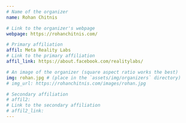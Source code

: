 ```yaml
---
# Name of the organizer
name: Rohan Chitnis

# Link to the organizer's webpage
webpage: https://rohanchitnis.com/

# Primary affiliation
affil: Meta Reality Labs
# Link to the primary affiliation
affil_link: https://about.facebook.com/realitylabs/

# An image of the organizer (square aspect ratio works the best)
img: rohan.jpg # (place in the `assets/img/organizers` directory)
# img_url: https://rohanchitnis.com/images/rohan.jpg

# Secondary affiliation
# affil2:
# Link to the secondary affiliation
# affil2_link:
---
```

